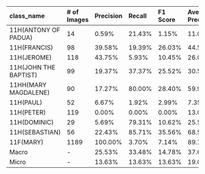 | class_name            | # of Images   | Precision   | Recall   | F1 Score   | Average Precision   |
|:----------------------|:--------------|:------------|:---------|:-----------|:--------------------|
| 11H(ANTONY OF PADUA)  | 14            | 0.59%       | 21.43%   | 1.15%      | 11.04%              |
| 11H(FRANCIS)          | 98            | 39.58%      | 19.39%   | 26.03%     | 44.50%              |
| 11H(JEROME)           | 118           | 43.75%      | 5.93%    | 10.45%     | 26.03%              |
| 11H(JOHN THE BAPTIST) | 99            | 19.37%      | 37.37%   | 25.52%     | 30.56%              |
| 11HH(MARY MAGDALENE)  | 90            | 17.27%      | 80.00%   | 28.40%     | 59.96%              |
| 11H(PAUL)             | 52            | 6.67%       | 1.92%    | 2.99%      | 7.35%               |
| 11H(PETER)            | 119           | 0.00%       | 0.00%    | 0.00%      | 13.01%              |
| 11H(DOMINIC)          | 29            | 5.69%       | 79.31%   | 10.62%     | 25.50%              |
| 11H(SEBASTIAN)        | 56            | 22.43%      | 85.71%   | 35.56%     | 68.53%              |
| 11F(MARY)             | 1189          | 100.00%     | 3.70%    | 7.14%      | 89.78%              |
| Macro                 | -             | 25.53%      | 33.48%   | 14.78%     | 37.62%              |
| Micro                 | -             | 13.63%      | 13.63%   | 13.63%     | 19.05%              |